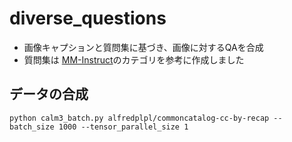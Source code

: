 # diverse_questions
- 画像キャプションと質問集に基づき、画像に対するQAを合成
- 質問集は [MM-Instruct](https://arxiv.org/abs/2406.19736)のカテゴリを参考に作成しました

## データの合成
```
python calm3_batch.py alfredplpl/commoncatalog-cc-by-recap --batch_size 1000 --tensor_parallel_size 1
```
